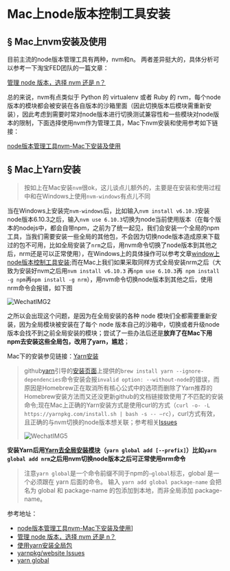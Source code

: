 # Mac上node版本控制工具安装

## § Mac上nvm安装及使用

目前主流的node版本管理工具有两种，nvm和n。
两者差异挺大的，具体分析可以参考一下淘宝FED团队的一篇文章：

[管理 node 版本，选择 nvm 还是 n？](http://taobaofed.org/blog/2015/11/17/nvm-or-n/)

总的来说，nvm有点类似于 Python 的 virtualenv 或者 Ruby 的 rvm，每个node版本的模块都会被安装在各自版本的沙箱里面（因此切换版本后模块需重新安装），因此考虑到需要时常对node版本进行切换测试兼容性和一些模块对node版本的限制，下面选择使用nvm作为管理工具，Mac下nvm安装和使用参考如下链接：

 [node版本管理工具nvm-Mac下安装及使用](https://segmentfault.com/a/1190000004404505)

## § Mac上Yarn安装

> 按如上在Mac安装`nvm`很ok，这儿谈点儿额外的，主要是在安装和使用过程中和在Windows上使用`nvm-windows`有点儿不同

当在Windows上安装完`nvm-windows`后，比如输入`nvm install v6.10.3`安装node版本6.10.3之后，输入`nvm use 6.10.3`切换为node当前使用版本（在每个版本的nodejs中，都会自带npm，之前为了统一起见，我们会安装一个全局的npm工具，当我们需要安装一些全局的其他包，不会因为切换node版本造成原来下载过的包不可用，比如全局安装了`nrm`之后，用nvm命令切换了node版本到其他之后，nrm还是可以正常使用），在Windows上的具体操作可以参考文章[window上node版本控制工具安装](https://github.com/DxLucky/know-how/blob/master/Windows%E4%B8%8Anode%E7%AE%A1%E7%90%86%E5%B7%A5%E5%85%B7%E5%AE%89%E8%A3%85.md);而在Mac上我们如果采取同样方式全局安装nrm之后（大致为安装好nvm之后用`nvm install v6.10.3` 再`npm use 6.10.3`再` npm install -g npm`再`npm install -g nrm`），用nvm命令切换node版本到其他之后，使用nrm命令会报错，如下图

![WechatIMG2](/Users/dinghongbin/Desktop/WechatIMG2.jpeg)

之所以会出现这个问题，是因为在全局安装的各种 node 模块们全都需要重新安装，因为全局模块被安装在了每个 node 版本自己的沙箱中，切换或者升级node版本会找不到之前全局安装的模块；尝试了一些办法后还是**放弃了在Mac下用npm去安装这些全局包，改用了yarn，尴尬**；

Mac下的安装参见链接：[Yarn安装](https://yarnpkg.com/en/docs/install#mac-rc)

> github[yarn](https://github.com/yarnpkg/yarn)引导的[安装页面](https://yarnpkg.com/en/docs/install#mac-stable)上提供的`brew install yarn --ignore-dependencies`命令安装会报`invalid option: --without-node`的错误，而原因是Homebrew正在取消所有核心公式中的选项而删除了Yarn推荐的Homebrew安装方法而又还没更新github的文档链接致使用了不匹配的安装命令;现在Mac上正确的Yarn安装方式是使用curl的方式（`curl -o- -L https://yarnpkg.com/install.sh | bash -s -- —rc`），curl方式有效，且正确的与nvm切换的node版本想关联；参考相关[Issues](https://github.com/yarnpkg/website/issues/913)
>
> ![WechatIMG5](/Users/dinghongbin/Desktop/WechatIMG5.png)

**安装Yarn后用[Yarn去全局安装模块](https://yarnpkg.com/lang/zh-hans/docs/cli/global/)（`yarn global add [--prefix]`）比如`yarn global add nrm`之后用nvm切换node版本之后可正常使用nrm命令**

> 注意`yarn global`是一个命令前缀不同于npm的`—global`标志，global 是一个必须跟在 yarn 后面的命令。 输入 `yarn add global package-name` 会把名为 global 和 package-name 的包添加到本地，而非全局添加 package-name。


 参考地址：

 * [node版本管理工具nvm-Mac下安装及使用](https://segmentfault.com/a/1190000004404505)]
 * [管理 node 版本，选择 nvm 还是 n？](http://taobaofed.org/blog/2015/11/17/nvm-or-n/)
 * [使用yarn安装全局包](https://zju.date/install-global-packages-using-yarn/)
 * [yarnpkg/website Issues](https://github.com/yarnpkg/website/issues/913)
 * [yarn global](https://yarnpkg.com/lang/zh-hans/docs/cli/global/)

